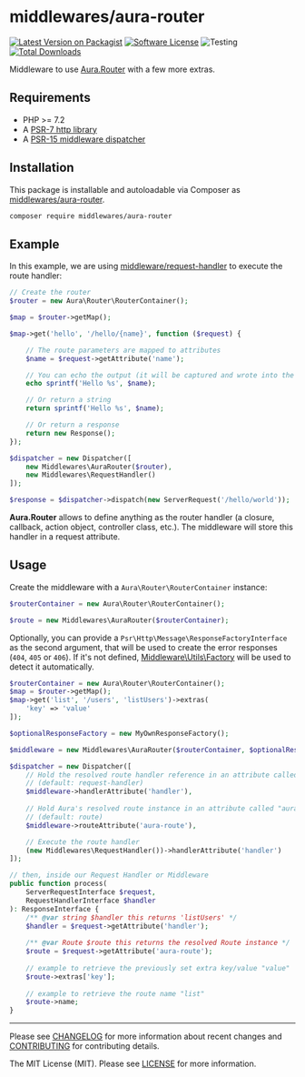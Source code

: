 # middlewares/aura-router

[![Latest Version on Packagist][ico-version]][link-packagist]
[![Software License][ico-license]](LICENSE)
![Testing][ico-ga]
[![Total Downloads][ico-downloads]][link-downloads]

Middleware to use [Aura.Router](https://github.com/auraphp/Aura.Router/) with a few more extras.

## Requirements

* PHP >= 7.2
* A [PSR-7 http library](https://github.com/middlewares/awesome-psr15-middlewares#psr-7-implementations)
* A [PSR-15 middleware dispatcher](https://github.com/middlewares/awesome-psr15-middlewares#dispatcher)

## Installation

This package is installable and autoloadable via Composer as [middlewares/aura-router](https://packagist.org/packages/middlewares/aura-router).

```sh
composer require middlewares/aura-router
```

## Example

In this example, we are using [middleware/request-handler](https://github.com/middlewares/request-handler) to execute the route handler:

```php
// Create the router
$router = new Aura\Router\RouterContainer();

$map = $router->getMap();

$map->get('hello', '/hello/{name}', function ($request) {

    // The route parameters are mapped to attributes
    $name = $request->getAttribute('name');

    // You can echo the output (it will be captured and wrote into the body)
    echo sprintf('Hello %s', $name);

    // Or return a string
    return sprintf('Hello %s', $name);

    // Or return a response
    return new Response();
});

$dispatcher = new Dispatcher([
    new Middlewares\AuraRouter($router),
    new Middlewares\RequestHandler()
]);

$response = $dispatcher->dispatch(new ServerRequest('/hello/world'));
```

**Aura.Router** allows to define anything as the router handler (a closure, callback, action object, controller class, etc.). The middleware will store this handler in a request attribute.

## Usage

Create the middleware with a `Aura\Router\RouterContainer` instance:

```php
$routerContainer = new Aura\Router\RouterContainer();

$route = new Middlewares\AuraRouter($routerContainer);
```

Optionally, you can provide a `Psr\Http\Message\ResponseFactoryInterface` as the second argument, that will be used to create the error responses (`404`, `405` or `406`). If it's not defined, [Middleware\Utils\Factory](https://github.com/middlewares/utils#factory) will be used to detect it automatically.

```php
$routerContainer = new Aura\Router\RouterContainer();
$map = $router->getMap();
$map->get('list', '/users', 'listUsers')->extras(
    'key' => 'value'
]);

$optionalResponseFactory = new MyOwnResponseFactory();

$middleware = new Middlewares\AuraRouter($routerContainer, $optionalResponseFactory);

$dispatcher = new Dispatcher([
    // Hold the resolved route handler reference in an attribute called "handler"
    // (default: request-handler)
    $middleware->handlerAttribute('handler'),
       
    // Hold Aura's resolved route instance in an attribute called "aura-route"
    // (default: route)
    $middleware->routeAttribute('aura-route'),

    // Execute the route handler
    (new Middlewares\RequestHandler())->handlerAttribute('handler')
]);

// then, inside our Request Handler or Middleware
public function process(
    ServerRequestInterface $request,
    RequestHandlerInterface $handler
): ResponseInterface {
    /** @var string $handler this returns 'listUsers' */
    $handler = $request->getAttribute('handler');
    
    /** @var Route $route this returns the resolved Route instance */
    $route = $request->getAttribute('aura-route');
    
    // example to retrieve the previously set extra key/value "value"
    $route->extras['key'];
    
    // example to retrieve the route name "list"
    $route->name;
}
```

---

Please see [CHANGELOG](CHANGELOG.md) for more information about recent changes and [CONTRIBUTING](CONTRIBUTING.md) for contributing details.

The MIT License (MIT). Please see [LICENSE](LICENSE) for more information.

[ico-version]: https://img.shields.io/packagist/v/middlewares/aura-router.svg?style=flat-square
[ico-license]: https://img.shields.io/badge/license-MIT-brightgreen.svg?style=flat-square
[ico-ga]: https://github.com/middlewares/aura-router/workflows/testing/badge.svg
[ico-downloads]: https://img.shields.io/packagist/dt/middlewares/aura-router.svg?style=flat-square

[link-packagist]: https://packagist.org/packages/middlewares/aura-router
[link-downloads]: https://packagist.org/packages/middlewares/aura-router
